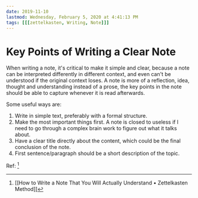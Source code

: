 ```yaml
---
date: 2019-11-10
lastmod: Wednesday, February 5, 2020 at 4:41:13 PM
tags: [[[zettelkasten, Writing, Note]]]
---
```

# Key Points of Writing a Clear Note

When writing a note, it's critical to make it simple and clear, because a note can be interpreted differently in different context, and even can't be understood if the original context loses. A note is more of a reflection, idea, thought and understanding instead of a prose, the key points in the note should be able to capture whenever it is read afterwards.

Some useful ways are:

1. Write in simple text, preferably with a formal structure.
2. Make the most important things first. A note is closed to useless if I need to go through a complex brain work to figure out what it talks about.
3. Have a clear title directly about the content, which could be the final conclusion of the note.
4. First sentence/paragraph should be a short description of the topic.

Ref: [^B005B844721A]

[^B005B844721A]: [[How to Write a Note That You Will Actually Understand • Zettelkasten Method]]
